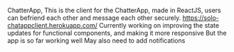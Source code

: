 ChatterApp,
This is the client for the ChatterApp, made in ReactJS, users can befriend each other and message each other securely.
https://solo-chatappclient.herokuapp.com/
Currently working on improving the state updates for functional components, and making it more responsive
But the app is so far working well
May also need to add notifications
